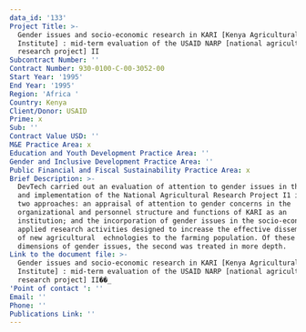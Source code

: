 ```yaml
---
data_id: '133'
Project Title: >-
  Gender issues and socio-economic research in KARI [Kenya Agricultural Research
  Institute] : mid-term evaluation of the USAID NARP [national agricultural
  research project] II
Subcontract Number: ''
Contract Number: 930-0100-C-00-3052-00
Start Year: '1995'
End Year: '1995'
Region: 'Africa '
Country: Kenya
Client/Donor: USAID
Prime: x
Sub: ''
Contract Value USD: ''
M&E Practice Area: x
Education and Youth Development Practice Area: ''
Gender and Inclusive Development Practice Area: ''
Public Financial and Fiscal Sustainability Practice Area: x
Brief Description: >-
  DevTech carried out an evaluation of attention to gender issues in the design
  and implementation of the National Agricultural Research Project I1 involves
  two approaches: an appraisal of attention to gender concerns in the
  organizational and personnel structure and functions of KARI as an
  institution; and the incorporation of gender issues in the socio-economic
  applied research activities designed to increase the effective dissemination
  of new agricultural  echnologies to the farming population. Of these two
  dimensions of gender issues, the second was treated in more depth. 
Link to the document file: >-
  Gender issues and socio-economic research in KARI [Kenya Agricultural Research
  Institute] : mid-term evaluation of the USAID NARP [national agricultural
  research project] II��_
'Point of contact ': ''
Email: ''
Phone: ''
Publications Link: ''
---
```

